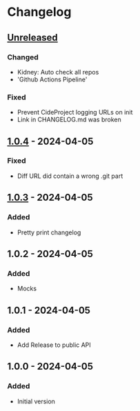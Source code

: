 # Changelog

## [Unreleased]

### Changed

- Kidney: Auto check all repos
- 'Github Actions Pipeline'

### Fixed

- Prevent CideProject logging URLs on init
- Link in CHANGELOG.md was broken

## [1.0.4] - 2024-04-05

### Fixed

- Diff URL did contain a wrong .git part

## [1.0.3] - 2024-04-05

### Added

- Pretty print changelog

## 1.0.2 - 2024-04-05

### Added

- Mocks

## 1.0.1 - 2024-04-05

### Added

- Add Release to public API

## 1.0.0 - 2024-04-05

### Added

- Initial version

[Unreleased]: https://github.com/inlavigo/gg_changelog/compare/1.0.4...HEAD
[1.0.4]: https://github.com/inlavigo/gg_changelog/compare/1.0.3...1.0.4
[1.0.3]: https://github.com/inlavigo/gg_changelog/compare/1.0.2...1.0.3
